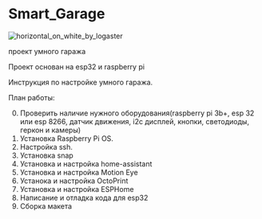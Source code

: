 # Smart_Garage
![horizontal_on_white_by_logaster](https://user-images.githubusercontent.com/60135318/194169024-dc99a5fd-6d7a-499d-ae55-64ea58bfa97f.png)

проект умного гаража

Проект основан на esp32 и raspberry pi

Инструкция по настройке умного гаража.

План работы:

0.  Проверить наличие нужного оборудования(raspberry pi 3b+, esp 32 или esp 8266, датчик движения, i2c дисплей, кнопки, светодиоды, геркон и камеры)
1.  Установка Raspberry Pi OS.
2.  Настройка ssh.
3.  Установка snap
4.  Установка и настройка home-assistant
5.  Установка и настройка Motion Eye
6.  Устанока и настройка OctoPrint
7.  Установка и настройка ESPHome
8.  Написание и отладка кода для esp32
9.  Сборка макета
